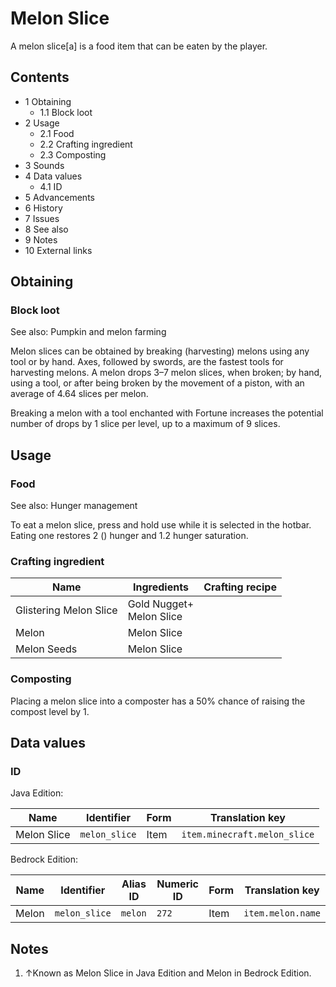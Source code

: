 # Melon Slice
A melon slice[a] is a food item that can be eaten by the player.

## Contents
- 1 Obtaining
	- 1.1 Block loot
- 2 Usage
	- 2.1 Food
	- 2.2 Crafting ingredient
	- 2.3 Composting
- 3 Sounds
- 4 Data values
	- 4.1 ID
- 5 Advancements
- 6 History
- 7 Issues
- 8 See also
- 9 Notes
- 10 External links

## Obtaining
### Block loot
See also: Pumpkin and melon farming

Melon slices can be obtained by breaking (harvesting) melons using any tool or by hand. Axes, followed by swords, are the fastest tools for harvesting melons.  A melon drops 3–7 melon slices, when broken; by hand, using a tool, or after being broken by the movement of a piston, with an average of 4.64 slices per melon.

Breaking a melon with a tool enchanted with Fortune increases the potential number of drops by 1 slice per level, up to a maximum of 9 slices.

## Usage
### Food
See also: Hunger management

To eat a melon slice, press and hold use while it is selected in the hotbar. Eating one restores 2 () hunger and 1.2 hunger 
saturation.

### Crafting ingredient
| Name                   | Ingredients                  | Crafting recipe |
|------------------------|------------------------------|-----------------|
| Glistering Melon Slice | Gold Nugget+<br/>Melon Slice |                 |
| Melon                  | Melon Slice                  |                 |
| Melon Seeds            | Melon Slice                  |                 |

### Composting
Placing a melon slice into a composter has a 50% chance of raising the compost level by 1.

## Data values
### ID
Java Edition:

| Name        | Identifier    | Form | Translation key              |
|-------------|---------------|------|------------------------------|
| Melon Slice | `melon_slice` | Item | `item.minecraft.melon_slice` |

Bedrock Edition:

| Name  | Identifier    | Alias ID | Numeric ID | Form | Translation key   |
|-------|---------------|----------|------------|------|-------------------|
| Melon | `melon_slice` | `melon`  | `272`      | Item | `item.melon.name` |

## Notes
1. ↑Known as Melon Slice in Java Edition and Melon in Bedrock Edition.


